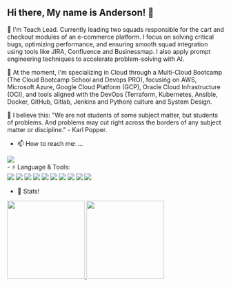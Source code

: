 ## Hi there, My name is Anderson! 👋

<!--
**anderson-de-sousa/anderson-de-sousa** is a ✨ _special_ ✨ repository because its `README.md` (this file) appears on your GitHub profile.

Here are some ideas to get you started:
 -->
🔭 I'm Teach Lead. Currently leading two squads responsible for the cart and checkout modules of an e-commerce platform. I focus on solving critical bugs, optimizing performance, and ensuring smooth squad integration using tools like JIRA, Confluence and Businessmap. I also apply prompt engineering techniques to accelerate problem-solving with AI.

🌱 At the moment, I'm specializing in Cloud through a Multi-Cloud Bootcamp (The Cloud Bootcamp School and Devops PRO), focusing on AWS, Microsoft Azure, Google Cloud Platform (GCP), Oracle Cloud Infrastructure (OCI), and tools aligned with the DevOps (Terraform, Kubernetes, Ansible, Docker, GitHub, Gitlab, Jenkins and Python) culture and System Design.
<!--
- 👯 I’m looking to collaborate on ...
- 🤔 I’m looking for help with ...
 -->

💬 I believe this: "We are not students of some subject matter, but students of problems. And problems may cut right across the borders of any subject matter or discipline." - Karl Popper.

- 📫 How to reach me: ...
<div>
<a href="https://www.linkedin.com/in/anderson-de-sousa/" target="_blank"><img loading="lazy" src="https://img.shields.io/badge/-LinkedIn-%230077B5?style=for-the-badge&logo=linkedin&logoColor=white" target="_blank"></a>   
</div>
- ⚡ Language & Tools: 
 <div>
   <img src="https://cdn.jsdelivr.net/gh/devicons/devicon@latest/icons/python/python-original.svg" />
   <img src="https://cdn.jsdelivr.net/gh/devicons/devicon@latest/icons/javascript/javascript-original.svg" />
   <img src="https://cdn.jsdelivr.net/gh/devicons/devicon@latest/icons/java/java-original-wordmark.svg" />
   <img src="https://cdn.jsdelivr.net/gh/devicons/devicon@latest/icons/vscode/vscode-original.svg" />
   <img src="https://cdn.jsdelivr.net/gh/devicons/devicon@latest/icons/typescript/typescript-original.svg" />
   <img src="https://cdn.jsdelivr.net/gh/devicons/devicon@latest/icons/terraform/terraform-original-wordmark.svg" />
   <img src="https://cdn.jsdelivr.net/gh/devicons/devicon@latest/icons/spring/spring-original-wordmark.svg" />
   <img src="https://cdn.jsdelivr.net/gh/devicons/devicon@latest/icons/eclipse/eclipse-original.svg" />
   <img src="https://cdn.jsdelivr.net/gh/devicons/devicon@latest/icons/amazonwebservices/amazonwebservices-original-wordmark.svg" />
   <img src="https://cdn.jsdelivr.net/gh/devicons/devicon@latest/icons/microsoftsqlserver/microsoftsqlserver-original.svg" />
 </div>
          
- 🚀 Stats!
 <div>
 <a href="https://github.com/anderson-de-sousa">
  <img loading="lazy" height="180em" src="https://github-readme-stats.vercel.app/api/top-langs/?username=anderson-de-sousa&layout=compact&langs_count=7&theme=dracula"/>
  <img loading="lazy" height="180em" src="https://github-readme-stats.vercel.app/api?username=anderson-de-sousa&show_icons=true&theme=dracula&include_all_commits=true"/>
 </div>

